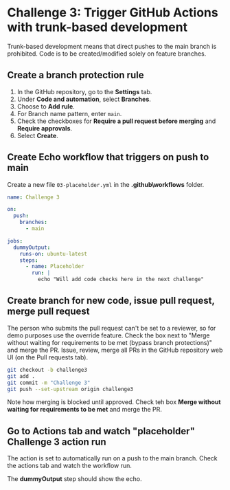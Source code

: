 # Challenge 3: Trigger GitHub Actions with trunk-based development

Trunk-based development means that direct pushes to the main branch is prohibited. Code is to be created/modified solely on feature branches.

## Create a branch protection rule

1. In the GitHub repository, go to the **Settings** tab.
2. Under **Code and automation**, select **Branches**.
3. Choose to **Add rule**.
4. For Branch name pattern, enter `main`.
5. Check the checkboxes for **Require a pull request before merging** and **Require approvals**.
6. Select **Create**.

## Create Echo workflow that triggers on push to main

Create a new file `03-placeholder.yml` in the **.github\workflows** folder.

```yml
name: Challenge 3

on:
  push:
    branches:
      - main

jobs:
  dummyOutput:
    runs-on: ubuntu-latest
    steps:
      - name: Placeholder
        run: |
          echo "Will add code checks here in the next challenge"
```

## Create branch for new code, issue pull request, merge pull request

The person who submits the pull request can't be set to a reviewer, so for demo purposes use the override feature. Check the box next to "Merge without waiting for requirements to be met (bypass branch protections)" and merge the PR. Issue, review, merge all PRs in the GitHub repository web UI (on the Pull requests tab).

```bash
git checkout -b challenge3
git add .
git commit -m "Challenge 3"
git push --set-upstream origin challenge3
```

Note how merging is blocked until approved. Check teh box **Merge without waiting for requirements to be met** and merge the PR.

## Go to Actions tab and watch "placeholder" Challenge 3 action run

The action is set to automatically run on a push to the main branch. Check the actions tab and watch the workflow run.

The **dummyOutput** step should show the echo.
